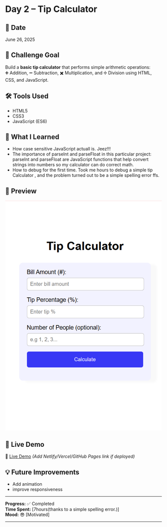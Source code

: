 # Day 2 – Tip Calculator

## 📅 Date
June 26, 2025

## 📌 Challenge Goal

Build a **basic tip calculator** that performs simple arithmetic operations:  
➕ Addition, ➖ Subtraction, ✖️ Multiplication, and ➗ Division using HTML, CSS, and JavaScript.

## 🛠️ Tools Used

- HTML5  
- CSS3  
- JavaScript (ES6)

## 🎯 What I Learned

- How case sensitive JavaScript actuall is. Jeez!!!
- The importance of parseInt and parseFloat in this particular project: parseInt and parseFloat are JavaScript functions that help convert strings into numbers so my calculator can do correct math.
- How to debug for the first time. Took me hours to debug a simple tip Calculator , and the problem turned out to be a simple spelling error ffs.

## 📸 Preview

![ Tip calculator Screenshot](./screenshot.png)  

## 🚀 Live Demo

🔗 [Live Demo](#) *(Add Netlify/Vercel/GitHub Pages link if deployed)*



## 💡 Future Improvements

- Add animation
- improve responsiveness

---

**Progress:** ✅ Completed  
**Time Spent:** [7hours(thanks to a simple spelling error.)]  
**Mood:** 😎 [Motivated]

---


